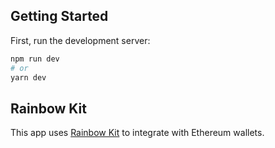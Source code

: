 ## Getting Started

First, run the development server:

```bash
npm run dev
# or
yarn dev
```

## Rainbow Kit 

This app uses [Rainbow Kit](https://www.rainbowkit.com/docs/installation) to integrate with Ethereum wallets.
